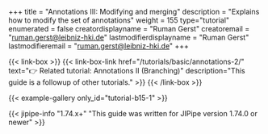 +++
title = "Annotations III: Modifying and merging"
description = "Explains how to modify the set of annotations"
weight = 155
type="tutorial"
enumerated = false
creatordisplayname = "Ruman Gerst"
creatoremail = "ruman.gerst@leibniz-hki.de"
lastmodifierdisplayname = "Ruman Gerst"
lastmodifieremail = "ruman.gerst@leibniz-hki.de"
+++

{{< link-box >}}
    {{< link-box-link href="/tutorials/basic/annotations-2/" text="👉 Related tutorial: Annotations II (Branching)" description="This guide is a followup of other tutorials." >}}
{{< /link-box >}}

{{< example-gallery only_id="tutorial-b15-1" >}}

{{< jipipe-info "1.74.x+" "This guide was written for JIPipe version 1.74.0 or newer" >}}